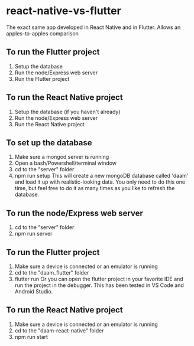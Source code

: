 # react-native-vs-flutter
The exact same app developed in React Native and in Flutter. Allows an apples-to-apples comparison

## To run the Flutter project
1. Setup the database
2. Run the node/Express web server
3. Run the Flutter project

## To run the React Native project
1. Setup the database (if you haven't already)
2. Run the node/Express web server
3. Run the React Native project

## To set up the database
1. Make sure a mongod server is running
2. Open a bash/Powershell/terminal window
3. cd to the "server" folder
4. npm run setup
This will create a new mongoDB database called 'daam' and load it up
with realistic-looking data. You only need to do this one time, but feel free to do it as many times as you like to refresh the database.

## To run the node/Express web server
1. cd to the "server" folder
2. npm run server

## To run the Flutter project
1. Make sure a device is connected or an emulator is running
2. cd to the "daam_flutter" folder
3. flutter run
Or you can open the flutter project in your favorite IDE and run the project in the debugger. This has been tested in VS Code and Android Studio.

## To run the React Native project
1. Make sure a device is connected or an emulator is running
2. cd to the "daam-react-native" folder
3. npm run start
